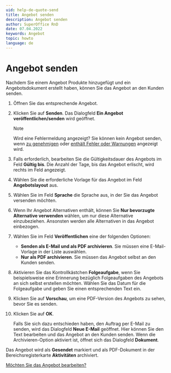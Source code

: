 ```yaml
---
uid: help-de-quote-send
title: Angebot senden
description: Angebot senden
author: SuperOffice RnD
date: 07.04.2022
keywords: Angebot
topic: howto
language: de
---
```


# Angebot senden

Nachdem Sie einem Angebot Produkte hinzugefügt und ein Angebotsdokument erstellt haben, können Sie das Angebot an den Kunden senden.

1. Öffnen Sie das entsprechende Angebot.
2. Klicken Sie auf **Senden**. Das Dialogfeld **Ein Angebot veröffentlichen/senden** wird geöffnet.

    > [!NOTE]
    > Wird eine Fehlermeldung angezeigt? Sie können kein Angebot senden, wenn [zu genehmigen][1] oder [enthält Fehler oder Warnungen][2] angezeigt wird.

3. Falls erforderlich, bearbeiten Sie die Gültigkeitsdauer des Angebots im Feld **Gültig bis**. Die Anzahl der Tage, bis das Angebot erlischt, wird rechts im Feld angezeigt.

4. Wählen Sie die erforderliche Vorlage für das Angebot im Feld **Angebotslayout** aus.

5. Wählen Sie im Feld **Sprache** die Sprache aus, in der Sie das Angebot versenden möchten.

6. Wenn Ihr Angebot Alternativen enthält, können Sie **Nur bevorzugte Alternative verwenden** wählen, um nur diese Alternative einzubeziehen. Ansonsten werden alle Alternativen in das Angebot einbezogen.

7. Wählen Sie im Feld **Veröffentlichen** eine der folgenden Optionen:
    * **Senden als E-Mail und als PDF archivieren**. Sie müssen eine E-Mail-Vorlage in der Liste auswählen.
    * **Nur als PDF archivieren**. Sie müssen das Angebot selbst an den Kunden senden.

8. Aktivieren Sie das Kontrollkästchen **Folgeaufgabe**, wenn Sie beispielsweise eine Erinnerung bezüglich Folgeaufgaben des Angebots an sich selbst erstellen möchten. Wählen Sie das Datum für die Folgeaufgabe und geben Sie einen entsprechenden Text ein.

9. Klicken Sie auf **Vorschau**, um eine PDF-Version des Angebots zu sehen, bevor Sie es senden.

10. Klicken Sie auf **OK**.

    Falls Sie sich dazu entschieden haben, den Auftrag per E-Mail zu senden, wird das Dialogfeld **Neue E-Mail** geöffnet. Hier können Sie den Text bearbeiten und das Angebot an den Kunden senden. Wenn die Archivieren-Option aktiviert ist, öffnet sich das Dialogfeld **Dokument**.

Das Angebot wird als **Gesendet** markiert und als PDF-Dokument in der Bereichsregisterkarte **Aktivitäten** archiviert.

[Möchten Sie das Angebot bearbeiten?][3]

<!-- Referenced links -->
[1]: approve.md
[2]: add-product.md#warning
[3]: versions.md

<!-- Referenced images -->

